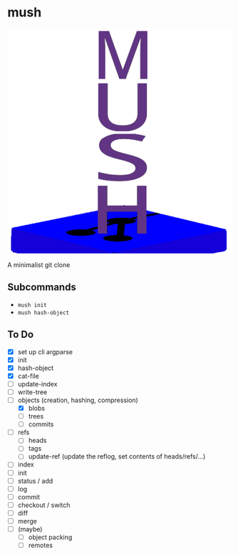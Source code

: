 # mush

![Mush Logo](logo.png)

A minimalist git clone

## Subcommands
- `mush init`
- `mush hash-object`

## To Do
- [X] set up cli argparse
- [X] init
- [X] hash-object
- [X] cat-file
- [ ] update-index
- [ ] write-tree
- [ ] objects (creation, hashing, compression)
    - [X] blobs
    - [ ] trees
    - [ ] commits
- [ ] refs
    - [ ] heads
    - [ ] tags
    - [ ] update-ref (update the reflog, set contents of heads/refs/...)
- [ ] index
- [ ] init
- [ ] status / add
- [ ] log
- [ ] commit
- [ ] checkout / switch
- [ ] diff
- [ ] merge
- [ ] (maybe)
    - [ ] object packing
    - [ ] remotes
